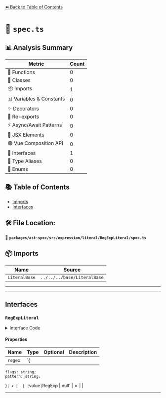 [⬅️ Back to Table of Contents](../../../../../../index.md)

# 📄 `spec.ts`

## 📊 Analysis Summary

| Metric | Count |
|--------|-------|
| 🔧 Functions | 0 |
| 🧱 Classes | 0 |
| 📦 Imports | 1 |
| 📊 Variables & Constants | 0 |
| ✨ Decorators | 0 |
| 🔄 Re-exports | 0 |
| ⚡ Async/Await Patterns | 0 |
| 💠 JSX Elements | 0 |
| 🟢 Vue Composition API | 0 |
| 📐 Interfaces | 1 |
| 📑 Type Aliases | 0 |
| 🎯 Enums | 0 |

## 📚 Table of Contents

- [Imports](#imports)
- [Interfaces](#interfaces)

## 🛠️ File Location:
📂 **`packages/ast-spec/src/expression/literal/RegExpLiteral/spec.ts`**

## 📦 Imports

| Name | Source |
|------|--------|
| `LiteralBase` | `../../../base/LiteralBase` |


---


---

## Interfaces

### `RegExpLiteral`

<details><summary>Interface Code</summary>

```ts
export interface RegExpLiteral extends LiteralBase {
  regex: {
    flags: string;
    pattern: string;
  };
  value: RegExp | null;
}
```
</details>

#### Properties

| Name | Type | Optional | Description |
|------|------|----------|-------------|
| `regex` | `{
    flags: string;
    pattern: string;
  }` | ✗ |  |
| `value` | `RegExp | null` | ✗ |  |


---